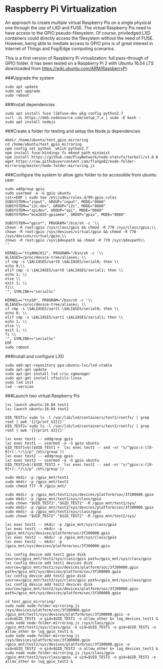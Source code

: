 # Raspberry Pi Virtualization
An approach to create multiple virtual Raspberry Pis on a single physical one through the use of LXD and FUSE. The virtual Raspberry Pis need to have access to the GPIO pseudo-filesystem. Of course, priviledged LXD containers could directly access the filesystem without the need of FUSE. However, being able to mediate access to GPIO pins is of great interest in Internet of Things and Fog/Edge computing scenarios. 

This is a first version of Raspberry Pi virtualization: full pass-through of GPIO folder. It has been tested on a Raspberry Pi 2 with Ubuntu 16.04 LTS downloaded from https://wiki.ubuntu.com/ARM/RaspberryPi.

###Upgrade the system
```
sudo apt update
sudo apt upgrade
sudo reboot
```

###Install dependencies
```
sudo apt install fuse libfuse-dev pkg-config python2.7
curl -sL https://deb.nodesource.com/setup_7.x | sudo -E bash -
sudo apt install nodejs
```
###Create a folder for testing and setup the Node.js dependencies
```
mkdir /home/ubuntu/test_gpio_mirroring
cd /home/ubuntu/test_gpio_mirroring
npm config set python `which python2.7`
npm install fuse-bindings fs mknod path minimist
npm install https://github.com/PlayNetwork/node-statvfs/tarball/v3.0.0
wget https://raw.githubusercontent.com/flongo82/node-folder-mirroring/master/node-folder-mirroring.js
```

###Configure the system to allow gpio folder to be accessible from ubuntu user
```
sudo addgroup gpio
sudo usermod -a -G gpio ubuntu
cat<<EOF | sudo tee /etc/udev/rules.d/99-gpio.rules
SUBSYSTEM=="input", GROUP="input", MODE="0660"
SUBSYSTEM=="i2c-dev", GROUP="i2c", MODE="0660"
SUBSYSTEM=="spidev", GROUP="spi", MODE="0660"
SUBSYSTEM=="bcm2835-gpiomem", GROUP="gpio", MODE="0660"

SUBSYSTEM=="gpio*", PROGRAM="/bin/sh -c '\\
chown -R root:gpio /sys/class/gpio && chmod -R 770 /sys/class/gpio;\\
chown -R root:gpio /sys/devices/virtual/gpio && chmod -R 770 /sys/devices/virtual/gpio;\\
chown -R root:gpio /sys\$devpath && chmod -R 770 /sys\$devpath\\
'"

KERNEL=="ttyAMA[01]", PROGRAM="/bin/sh -c '\\
ALIASES=/proc/device-tree/aliases; \\
if cmp -s \$ALIASES/uart0 \$ALIASES/serial0; then \\
echo 0;\\
elif cmp -s \$ALIASES/uart0 \$ALIASES/serial1; then \\
echo 1; \\
else \\
exit 1; \\
fi\\
'", SYMLINK+="serial%c"

KERNEL=="ttyS0", PROGRAM="/bin/sh -c '\\
ALIASES=/proc/device-tree/aliases; \\
if cmp -s \$ALIASES/uart1 \$ALIASES/serial0; then \\
echo 0; \\
elif cmp -s \$ALIASES/uart1 \$ALIASES/serial1; then \\
echo 1; \\
else \\
exit 1; \\
fi \\
'", SYMLINK+="serial%c"
EOF
sudo reboot
```

###Install and configure LXD
```
sudo add-apt-repository ppa:ubuntu-lxc/lxd-stable
sudo apt-get update
sudo apt-get install lxd criu cgmanager
sudo apt-get install zfsutils-linux
sudo lxd init
lxd --version
```
###Launch two virtual Raspberry Pis
```
lxc launch ubuntu:16.04 test1
lxc launch ubuntu:16.04 test2

UID_TEST1=`sudo ls -l /var/lib/lxd/containers/test1/rootfs/ | grep root | awk '{}{print $3}{}'`
UID_TEST2=`sudo ls -l /var/lib/lxd/containers/test2/rootfs/ | grep root | awk '{}{print $3}{}'`

lxc exec test1 -- addgroup gpio
lxc exec test1 -- usermod -a -G gpio ubuntu
GID_TEST1=$(($UID_TEST1 + `lxc exec test1 -- sed -nr "s/^gpio:x:([0-9]+):.*/\1/p" /etc/group`))
lxc exec test2 -- addgroup gpio
lxc exec test2 -- usermod -a -G gpio ubuntu
GID_TEST2=$(($UID_TEST2 + `lxc exec test2 -- sed -nr "s/^gpio:x:([0-9]+):.*/\1/p" /etc/group`))

sudo mkdir -p /gpio_mnt/test1
sudo mkdir -p /gpio_mnt/test2
sudo chmod 777 -R /gpio_mnt/

sudo mkdir -p /gpio_mnt/test1/sys/devices/platform/soc/3f200000.gpio
sudo mkdir -p /gpio_mnt/test1/sys/class/gpio
sudo chown "$UID_TEST1"."$GID_TEST1" -R /gpio_mnt/test1/sys/
sudo mkdir -p /gpio_mnt/test2/sys/devices/platform/soc/3f200000.gpio
sudo mkdir -p /gpio_mnt/test2/sys/class/gpio
sudo chown "$UID_TEST2"."$GID_TEST2" -R /gpio_mnt/test2/sys/

lxc exec test1 -- mkdir -p /gpio_mnt/sys/class/gpio
lxc exec test1 -- mkdir -p /gpio_mnt/sys/devices/platform/soc/3f200000.gpio
lxc exec test2 -- mkdir -p /gpio_mnt/sys/class/gpio
lxc exec test2 -- mkdir -p /gpio_mnt/sys/devices/platform/soc/3f200000.gpio

lxc config device add test1 gpio disk source=/gpio_mnt/test1/sys/class/gpio path=/gpio_mnt/sys/class/gpio
lxc config device add test1 devices disk source=/gpio_mnt/test1/sys/devices/platform/soc/3f200000.gpio path=/gpio_mnt/sys/devices/platform/soc/3f200000.gpio
lxc config device add test2 gpio disk source=/gpio_mnt/test2/sys/class/gpio path=/gpio_mnt/sys/class/gpio
lxc config device add test2 devices disk source=/gpio_mnt/test2/sys/devices/platform/soc/3f200000.gpio path=/gpio_mnt/sys/devices/platform/soc/3f200000.gpio

cd test_gpio_mirroring/
sudo node node-folder-mirroring.js /sys/devices/platform/soc/3f200000.gpio /gpio_mnt/test1/sys/devices/platform/soc/3f200000.gpio -o uid=$UID_TEST1 -o gid=$GID_TEST1 -o allow_other &> log_devices_test1 &
sudo node node-folder-mirroring.js /sys/class/gpio /gpio_mnt/test1/sys/class/gpio -o uid=$UID_TEST1 -o gid=$GID_TEST1 -o allow_other &> log_gpio_test1 &
sudo node node-folder-mirroring.js /sys/devices/platform/soc/3f200000.gpio /gpio_mnt/test2/sys/devices/platform/soc/3f200000.gpio -o uid=$UID_TEST2 -o gid=$GID_TEST2 -o allow_other &> log_devices_test2 &
sudo node node-folder-mirroring.js /sys/class/gpio /gpio_mnt/test2/sys/class/gpio -o uid=$UID_TEST2 -o gid=$GID_TEST2 -o allow_other &> log_gpio_test2 &
```
